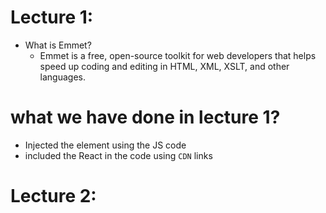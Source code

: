 # Lecture 1:

- What is Emmet?
  - Emmet is a free, open-source toolkit for web developers that helps speed up coding and editing in HTML, XML, XSLT, and other languages.

# what we have done in lecture 1?

- Injected the element using the JS code
- included the React in the code using `CDN` links

# Lecture 2:
